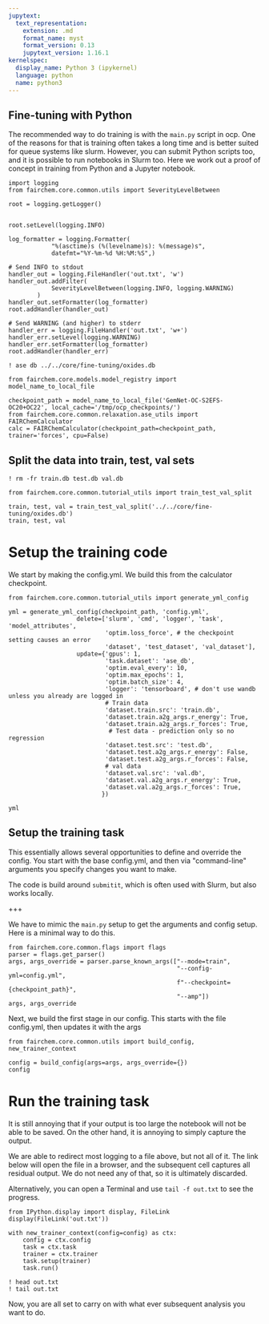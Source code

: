 ```yaml
---
jupytext:
  text_representation:
    extension: .md
    format_name: myst
    format_version: 0.13
    jupytext_version: 1.16.1
kernelspec:
  display_name: Python 3 (ipykernel)
  language: python
  name: python3
---
```


Fine-tuning with Python
----------------------------

The recommended way to do training is with the `main.py` script in ocp. One of the reasons for that is training often takes a long time and is better suited for queue systems like slurm. However, you can submit Python scripts too, and it is possible to run notebooks in Slurm too. Here we work out a proof of concept in training from Python and a Jupyter notebook.

```{code-cell} ipython3
import logging
from fairchem.core.common.utils import SeverityLevelBetween

root = logging.getLogger()


root.setLevel(logging.INFO)

log_formatter = logging.Formatter(
            "%(asctime)s (%(levelname)s): %(message)s",
            datefmt="%Y-%m-%d %H:%M:%S",)

# Send INFO to stdout
handler_out = logging.FileHandler('out.txt', 'w')
handler_out.addFilter(
            SeverityLevelBetween(logging.INFO, logging.WARNING)
        )
handler_out.setFormatter(log_formatter)
root.addHandler(handler_out)

# Send WARNING (and higher) to stderr
handler_err = logging.FileHandler('out.txt', 'w+')
handler_err.setLevel(logging.WARNING)
handler_err.setFormatter(log_formatter)
root.addHandler(handler_err)
```

```{code-cell} ipython3
! ase db ../../core/fine-tuning/oxides.db
```

```{code-cell} ipython3
from fairchem.core.models.model_registry import model_name_to_local_file

checkpoint_path = model_name_to_local_file('GemNet-OC-S2EFS-OC20+OC22', local_cache='/tmp/ocp_checkpoints/')
from fairchem.core.common.relaxation.ase_utils import FAIRChemCalculator
calc = FAIRChemCalculator(checkpoint_path=checkpoint_path, trainer='forces', cpu=False)
```

## Split the data into train, test, val sets

```{code-cell} ipython3
! rm -fr train.db test.db val.db

from fairchem.core.common.tutorial_utils import train_test_val_split

train, test, val = train_test_val_split('../../core/fine-tuning/oxides.db')
train, test, val
```

# Setup the training code

We start by making the config.yml. We build this from the calculator checkpoint.

```{code-cell} ipython3
from fairchem.core.common.tutorial_utils import generate_yml_config

yml = generate_yml_config(checkpoint_path, 'config.yml',
                   delete=['slurm', 'cmd', 'logger', 'task', 'model_attributes',
                           'optim.loss_force', # the checkpoint setting causes an error
                           'dataset', 'test_dataset', 'val_dataset'],
                   update={'gpus': 1,
                           'task.dataset': 'ase_db',
                           'optim.eval_every': 10,
                           'optim.max_epochs': 1,
                           'optim.batch_size': 4,
                           'logger': 'tensorboard', # don't use wandb unless you already are logged in
                           # Train data
                           'dataset.train.src': 'train.db',
                           'dataset.train.a2g_args.r_energy': True,
                           'dataset.train.a2g_args.r_forces': True,
                            # Test data - prediction only so no regression
                           'dataset.test.src': 'test.db',
                           'dataset.test.a2g_args.r_energy': False,
                           'dataset.test.a2g_args.r_forces': False,
                           # val data
                           'dataset.val.src': 'val.db',
                           'dataset.val.a2g_args.r_energy': True,
                           'dataset.val.a2g_args.r_forces': True,
                          })

yml
```

## Setup the training task

This essentially allows several opportunities to define and override the config. You start with the base config.yml, and then via "command-line" arguments you specify changes you want to make.

The code is build around `submitit`, which is often used with Slurm, but also works locally.

+++

We have to mimic the `main.py` setup to get the arguments and config setup. Here is a minimal way to do this.

```{code-cell} ipython3
from fairchem.core.common.flags import flags
parser = flags.get_parser()
args, args_override = parser.parse_known_args(["--mode=train",
                                               "--config-yml=config.yml",
                                               f"--checkpoint={checkpoint_path}",
                                               "--amp"])
args, args_override
```

Next, we build the first stage in our config. This starts with the file config.yml, then updates it with the args

```{code-cell} ipython3
from fairchem.core.common.utils import build_config, new_trainer_context

config = build_config(args=args, args_override={})
config
```

# Run the training task

It is still annoying that if your output is too large the notebook will not be able to be saved. On the other hand, it is annoying to simply capture the output.

We are able to redirect most logging to a file above, but not all of it. The link below will open the file in a browser, and the subsequent cell captures all residual output. We do not need any of that, so it is ultimately discarded.

Alternatively, you can open a Terminal and use `tail -f out.txt` to see the progress.

```{code-cell} ipython3
from IPython.display import display, FileLink
display(FileLink('out.txt'))
```

```{code-cell} ipython3
with new_trainer_context(config=config) as ctx:
    config = ctx.config
    task = ctx.task
    trainer = ctx.trainer
    task.setup(trainer)
    task.run()
```

```{code-cell} ipython3
! head out.txt
! tail out.txt
```

Now, you are all set to carry on with what ever subsequent analysis you want to do.
